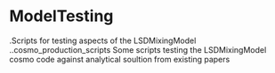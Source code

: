 # ModelTesting
.Scripts for testing aspects of the LSDMixingModel
..cosmo_production_scripts
Some scripts testing the LSDMixingModel cosmo code against analytical soultion from existing papers
